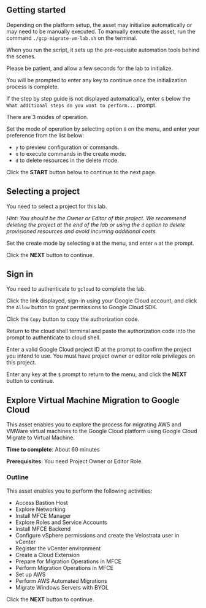## Getting started

Depending on the platform setup, the asset may initialize automatically or may need to be manually executed. To manually execute the asset, run the command `./gcp-migrate-vm-lab.sh` on the terminal.

When you run the script, it sets up the pre-requisite automation tools behind the scenes. 

Please be patient, and allow a few seconds for the lab to initialize. 

You will be prompted to enter any key to continue once the initialization process is complete.

If the step by step guide is not displayed automatically, enter `G` below the `What additional steps do you want to perform...` prompt.

There are 3 modes of operation. 

Set the mode of operation by selecting option `0` on the menu, and enter your preference from the list below:

- `y` to preview configuration or commands.
- `n` to execute commands in the create mode.
- `d` to delete resources in the delete mode.

Click the **START** button below to continue to the next page.

## Selecting a project

You need to select a project for this lab.

*Hint: You should be the Owner or Editor of this project. We recommend deleting the project at the end of the lab or using the `d` option to delete provisioned resources and avoid incurring additional costs.*

Set the create mode by selecting `0` at the menu, and enter `n` at the prompt.

Click the **NEXT** button to continue.

## Sign in

You need to authenticate to `gcloud` to complete the lab.

Click the link displayed, sign-in using your Google Cloud account, and click the `Allow` button to grant permissions to Google Cloud SDK. 

Click the `Copy` button to copy the authorization code. 

Return to the cloud shell terminal and paste the authorization code into the prompt to authenticate to cloud shell.

Enter a valid Google Cloud project ID at the prompt to confirm the project you intend to use. You must have project owner or editor role privileges on this project.

Enter any key at the `$` prompt to return to the menu, and click the **NEXT** button to continue.

## Explore Virtual Machine Migration to Google Cloud

This asset enables you to explore the process for migrating AWS and VMWare virtual machines to the Google Cloud platform using Google Cloud Migrate to Virtual Machine.

**Time to complete**: About 60 minutes

**Prerequisites**: You need Project Owner or Editor Role.

### Outline

This asset enables you to perform the following activities:

 - Access Bastion Host
 - Explore Networking
 - Install MFCE Manager
 - Explore Roles and Service Accounts
 - Install MFCE Backend
 - Configure vSphere permissions and create the Velostrata user in vCenter
 - Register the vCenter environment
 - Create a Cloud Extension
 - Prepare for Migration Operations in MFCE
 - Perform Migration Operations in MFCE
 - Set up AWS
 - Perform AWS Automated Migrations
 - Migrate Windows Servers with BYOL

Click the **NEXT** button to continue.